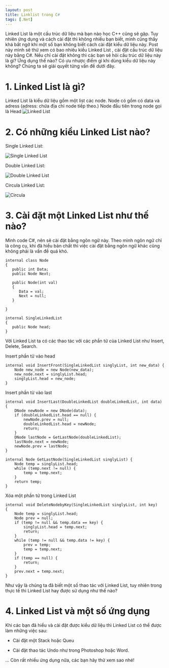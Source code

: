 ```yaml
---
layout: post
title: Linklist trong C#
tags: [.Net]
---
```


Linked List là một cấu trúc dữ liệu mà bạn nào học C++ cũng sẽ gặp. Tuy nhiên ứng dụng và cách cài đặt thì không nhiều bạn biết, mình cũng thấy
khá bất ngờ khi một số bạn không biết cách cài đặt kiểu dữ liệu này. Post này mình sẽ thử xem có bao nhiêu kiểu Linked List ,
cài đặt cấu trúc dữ liệu này bằng C#. Nếu chỉ cài đặt không thì các bạn sẽ hỏi cấu trúc dữ liệu này là gì? Ứng dụng thế nào? Có ưu nhược
điểm gì khi dùng kiểu dữ liệu này không? Chúng ta sẽ giải quyết từng vấn đề dưới đây.

# 1. Linked List là gì?
Linked List là kiểu dữ liệu gồm một list các node. Node có gồm có data và adress (adress: chứa địa chỉ node tiếp theo.)
Node đầu tiên trong node gọi là Head
![Linked List](https://csharpcorner-mindcrackerinc.netdna-ssl.com/article/linked-list-implementation-in-c-sharp/Images/LL_1.png "Linked List")

# 2. Có những kiểu Linked List nào?

Single Linked List:

![Single Linked List](https://csharpcorner-mindcrackerinc.netdna-ssl.com/article/linked-list-implementation-in-c-sharp/Images/LL_2.png "Single Linked List")

Double Linked List: 

![Double Linked List](https://csharpcorner-mindcrackerinc.netdna-ssl.com/article/linked-list-implementation-in-c-sharp/Images/LL_4.png "Double Linked List")

Circula Linked List:

![Circula](https://csharpcorner-mindcrackerinc.netdna-ssl.com/article/linked-list-implementation-in-c-sharp/Images/LL3.png "Circula")


# 3. Cài đặt một Linked List như thế nào? 

Mình code C#, nên sẽ cài đặt bằng ngôn ngữ này. Theo mình ngôn ngữ chỉ là công cụ, khi đã hiểu bản chất thì việc cài đặt bằng ngôn ngữ khác cũng không phải là vấn đề quá khó.

~~~~
internal class Node
{
   public int Data;
   public Node Next;
   
   public Node(int val)
   {
      Data = val;
      Next = null;
   }

}

internal SingleLinkedList
{
   public Node head;
}
~~~~

Với Linked List ta có các thao tác với các phần tử của Linked List như Insert, Delete, Search. 

Insert phần tử vào head

~~~~
internal void InsertFront(SingleLinkedList singlyList, int new_data) {    
    Node new_node = new Node(new_data);    
    new_node.next = singlyList.head;    
    singlyList.head = new_node;    
}    
~~~~

Insert phần từ vào last 

~~~~
internal void InsertLast(DoubleLinkedList doubleLinkedList, int data) {  
    DNode newNode = new DNode(data);  
    if (doubleLinkedList.head == null) {  
        newNode.prev = null;  
        doubleLinkedList.head = newNode;  
        return;  
    }  
    DNode lastNode = GetLastNode(doubleLinkedList);  
    lastNode.next = newNode;  
    newNode.prev = lastNode;  
}  

internal Node GetLastNode(SingleLinkedList singlyList) {  
    Node temp = singlyList.head;  
    while (temp.next != null) {  
        temp = temp.next;  
    }  
    return temp;  
}  
~~~~

Xóa một phần tử trong Linked List 

~~~~
internal void DeleteNodebyKey(SingleLinkedList singlyList, int key)  
{  
    Node temp = singlyList.head;  
    Node prev = null;  
    if (temp != null && temp.data == key) {  
        singlyList.head = temp.next;  
        return;  
    }  
    while (temp != null && temp.data != key) {  
        prev = temp;  
        temp = temp.next;  
    }  
    if (temp == null) {  
        return;  
    }  
    prev.next = temp.next;  
}  
~~~~

Như vậy là chúng ta đã biết một số thao tác với Linked List, tuy nhiên trong thực tế thì Linked List hay được sử dụng như thế nào?

# 4. Linked List và một số ứng dụng

Khi các bạn đã hiểu và cài đặt được kiểu dữ liệu thì Linked List có thể được làm những việc sau:

- Cài đặt một Stack hoặc Queu 

- Cài đặt thao tác Undo như trong Photoshop hoặc Word. 

... Còn rất nhiều ứng dụng nữa, các bạn hãy thử xem sao nhé!
